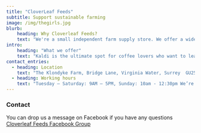 ```yaml
---
title: "CloverLeaf Feeds"
subtitle: Support sustainable farming
image: /img/thegirls.jpg
blurb:
    heading: Why Cloverleaf Feeds?
    text: "We're a small independent farm supply store. We offer a wide range of products for all your farming needs."
intro:
    heading: "What we offer"
    text: "Kaldi is the ultimate spot for coffee lovers who want to learn about their java’s origin and support the farmers that grew it. We take coffee production, roasting and brewing seriously and we’re glad to pass that knowledge to anyone."
contact_entries:
  - heading: Location
    text: "The Klondyke Farm, Bridge Lane, Virginia Water, Surrey  GU25 4DX"
  - heading: Working hours
    text: "Tuesday – Saturday: 9AM – 5PM, Sunday: 10am - 12:30pm We’re closed on Mondays"
---
```


### Contact

You can drop us a message on Facebook if you have any questions [Cloverleaf Feeds Facebook Group](https://www.facebook.com/groups/211242846920914)
